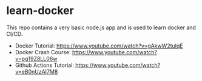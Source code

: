 # learn-docker

This repo contains a very basic node.js app and is used to learn docker and CI/CD.

- Docker Tutorial: https://www.youtube.com/watch?v=gAkwW2tuIqE
- Docker Crash Course: https://www.youtube.com/watch?v=pg19Z8LL06w
- Github Actions Tutorial: https://www.youtube.com/watch?v=eB0nUzAI7M8
